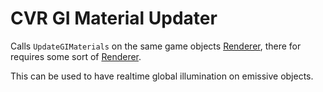 # CVR GI Material Updater <div class="whitelisted" data-list="W"></div>

Calls `UpdateGIMaterials` on the same game objects [Renderer](https://docs.unity3d.com/ScriptReference/Renderer.html), there for requires some sort of [Renderer](https://docs.unity3d.com/ScriptReference/Renderer.html).

This can be used to have realtime global illumination on emissive objects.